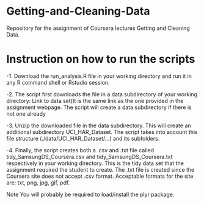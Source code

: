 Getting-and-Cleaning-Data
==============================
Repository for the assignment of Coursera lectures Getting and Cleaning Data.

Instruction on how to run the scripts
===============================
-1. Download the run_analysis.R file in your working directory and run it in any R command shell or Rstudio session.

-2.  The script first downloads the file in a data subdirectory of your working directory: Link to data set(It is the same link as the one provided in the assignment webpage. The script will create a data subdirectory if there is not one already

-3.  Unzip the downloaded file in the data subdirectory. This will create an additional subdirectory UCI_HAR_Dataset. The script takes into account this file structure (./data/UCI_HAR_Dataset/…) and its subfolders.

-4.  Finally, the script creates both a .csv  and  .txt file called tidy_SamsungDS_Coursera.csv and tidy_SamsungDS_Coursera.txt respectively in your working directory. This is the tidy data set that the assignment required the student to create. The .txt file is created since the Coursera site does not accept .csv format.  Acceptable formats for the site are: txt, png, jpg, gif, pdf.

Note
You will probably be required to load/install the plyr package.

